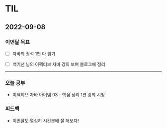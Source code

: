 # TIL

## 2022-09-08


### 이번달 목표

- [ ] 자바의 정석 1편 다 읽기

- [ ] 백기선 님의 이펙티브 자바 강의 보며 블로그에 정리

---


### 오늘 공부

- 이펙티브 자바 아이템 03 - 핵심 정리 1편 강의 시청 

### 피드백

- 이번달도 열심히 시간분배 잘 해보자!
